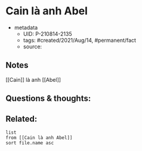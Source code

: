 ---
---

# Cain là anh Abel

- metadata
	- UID: P-210814-2135
	- tags: #created/2021/Aug/14, #permanent/fact 
	- source: 

## Notes
[[Cain]] là anh [[Abel]]

## Questions & thoughts:

## Related:
```dataview
list
from [[Cain là anh Abel]]
sort file.name asc
```
